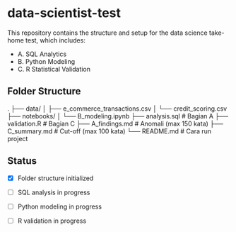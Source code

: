 # data-scientist-test

This repository contains the structure and setup for the data science take-home test, which includes:

 - A. SQL Analytics
 - B. Python Modeling
 - C. R Statistical Validation

## Folder Structure
.
├── data/
│   ├── e_commerce_transactions.csv
│   └── credit_scoring.csv
├── notebooks/
│   └── B_modeling.ipynb
├── analysis.sql               # Bagian A
├── validation.R              # Bagian C
├── A_findings.md             # Anomali (max 150 kata)
├── C_summary.md              # Cut-off (max 100 kata)
└── README.md                 # Cara run project

## Status

- [x] Folder structure initialized
- [ ] SQL analysis in progress
- [ ] Python modeling in progress
- [ ] R validation in progress

